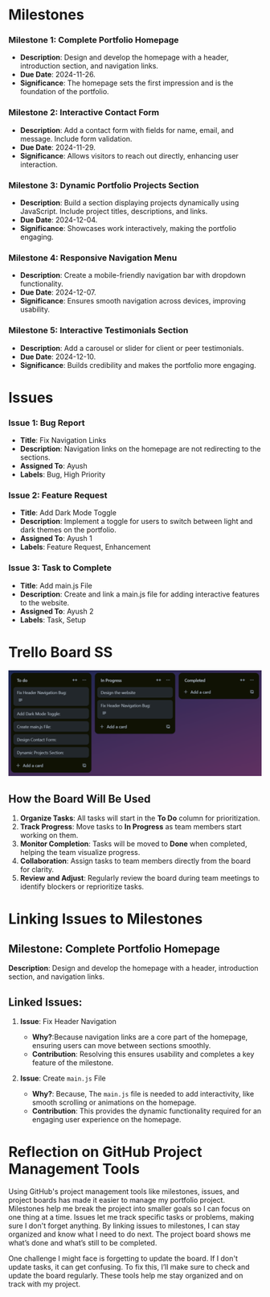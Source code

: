 # Milestones
### Milestone 1: Complete Portfolio Homepage
- **Description**: Design and develop the homepage with a header, introduction section, and navigation links.  
- **Due Date**: 2024-11-26.  
- **Significance**: The homepage sets the first impression and is the foundation of the portfolio.  


### Milestone 2: Interactive Contact Form
- **Description**: Add a contact form with fields for name, email, and message. Include form validation.  
- **Due Date**: 2024-11-29.  
- **Significance**: Allows visitors to reach out directly, enhancing user interaction.  


### Milestone 3: Dynamic Portfolio Projects Section
- **Description**: Build a section displaying projects dynamically using JavaScript. Include project titles, descriptions, and links.  
- **Due Date**: 2024-12-04.  
- **Significance**: Showcases work interactively, making the portfolio engaging.  


### Milestone 4: Responsive Navigation Menu
- **Description**: Create a mobile-friendly navigation bar with dropdown functionality.  
- **Due Date**: 2024-12-07.  
- **Significance**: Ensures smooth navigation across devices, improving usability.  


### Milestone 5: Interactive Testimonials Section
- **Description**: Add a carousel or slider for client or peer testimonials.  
- **Due Date**: 2024-12-10.  
- **Significance**: Builds credibility and makes the portfolio more engaging. 


# Issues
### **Issue 1: Bug Report**
- **Title**: Fix Navigation Links  
- **Description**: Navigation links on the homepage are not redirecting to the sections.  
- **Assigned To**: Ayush   
- **Labels**: Bug, High Priority  


### **Issue 2: Feature Request**
- **Title**: Add Dark Mode Toggle  
- **Description**: Implement a toggle for users to switch between light and dark themes on the portfolio.  
- **Assigned To**: Ayush 1  
- **Labels**: Feature Request, Enhancement  


### **Issue 3: Task to Complete**
- **Title**: Add main.js File  
- **Description**: Create and link a main.js file for adding interactive features to the website.  
- **Assigned To**: Ayush 2 
- **Labels**: Task, Setup  

# **Trello Board SS**

![Trello!][def]

[def]: https://github.com/Ayush-Verma-AV/portfolio/blob/main/img/Trello.png "Trello SS"

## **How the Board Will Be Used**
1. **Organize Tasks**: All tasks will start in the **To Do** column for prioritization.
2. **Track Progress**: Move tasks to **In Progress** as team members start working on them.
3. **Monitor Completion**: Tasks will be moved to **Done** when completed, helping the team visualize progress.
4. **Collaboration**: Assign tasks to team members directly from the board for clarity.
5. **Review and Adjust**: Regularly review the board during team meetings to identify blockers or reprioritize tasks.

# **Linking Issues to Milestones**

## **Milestone**: Complete Portfolio Homepage
**Description**: Design and develop the homepage with a header, introduction section, and navigation links.

## **Linked Issues**:

1. **Issue**: Fix Header Navigation  
   - **Why?**:Because navigation links are a core part of the homepage, ensuring users can move between sections smoothly.  
   - **Contribution**: Resolving this ensures usability and completes a key feature of the milestone.

2. **Issue**: Create `main.js` File  
   - **Why?**: Because, The `main.js` file is needed to add interactivity, like smooth scrolling or animations on the homepage.  
   - **Contribution**: This provides the dynamic functionality required for an engaging user experience on the homepage.

# Reflection on GitHub Project Management Tools

Using GitHub's project management tools like milestones, issues, and project boards has made it easier to manage my portfolio project. Milestones help me break the project into smaller goals so I can focus on one thing at a time. Issues let me track specific tasks or problems, making sure I don't forget anything. By linking issues to milestones, I can stay organized and know what I need to do next. The project board shows me what’s done and what’s still to be completed.

One challenge I might face is forgetting to update the board. If I don't update tasks, it can get confusing. To fix this, I’ll make sure to check and update the board regularly. These tools help me stay organized and on track with my project.
